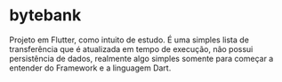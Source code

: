 # bytebank

Projeto em Flutter, como intuito de estudo. É uma simples lista de transferência que é atualizada em tempo de execução, não possui persistência de dados, realmente algo simples somente para começar a entender do Framework e a linguagem Dart.

